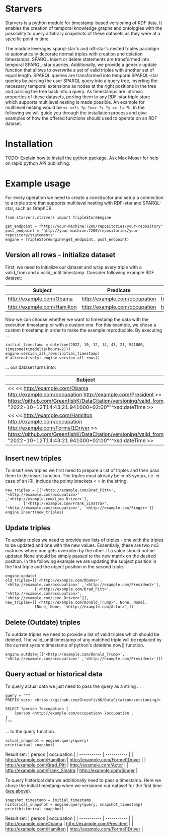 # Starvers
Starvers is a python module for timestamp-based versioning of RDF data. It enables the creation of temporal knowledge graphs and ontologies with the possibility to query arbitrary snapshots of these datasets as they were at a specific point in time. 

The module leverages sparql-star's and rdf-star's nested triples paradigm to automatically decorate normal triples with creation and deletion timestamps. SPARQL insert or delete statements are transformed into temporal SPARQL-star queries. Additionally, we provide a generic update function that allows to overwrite a set of valid triples with another set of equal length. SPARQL queries are transformed into temporal SPARQL-star queries by parsing the user SPARQL query into a query tree, inserting the necessary temporal extensions as nodes at the right positions in the tree and parsing the tree back into a query. As timestamps are intrinsic properties of these datasets, porting them to any RDF-star triple store which supports multilevel nesting is made possible. An example for multilevel nesting would be `<< <<?s ?p ?o>> ?x ?y >> ?a ?b`.
In the following we will guide you through the installation process and give examples of how the offered functions should used to operate on an RDF dataset.

# Installation
TODO: Explain how to install the python package. Ask Max Moser for help on rapid python API publishing.

# Example usage
For every operation we need to create a constructor and setup a connection to a triple store that supports multilevel nesting with RDF-star and SPARQL-star, such as GraphDB. 

```
from starvers.starvers import TripleStoreEngine

get_endpoint = "http://your-machine:7200/repositories/your-repository"
post_endpoint = "http://your-machine:7200/repositories/your-repository/statements"
engine = TripleStoreEngine(get_endpoint, post_endpoint)

```

## Version all rows - initialize dataset
First, we need to initialize our dataset and wrap every triple with a valid\_from and a valid\_until timestamp. Consider following example RDF dataset:

| Subject      | Predicate | Object |
| ----------- | ----------- | ----------- |
| <http://example.com/Obama> | <http://example.com/occupation> |<http://example.com/President> |
| <http://example.com/Hamilton> | <http://example.com/occupation> | <http://example.com/Formel1Driver> |

Now we can choose whether we want to timestamp the data with the execution timestamp or with a custom one. For this example, we chose a custom timestamp in order to make the example reproducible. By executing ...
```
initial_timestamp = datetime(2022, 10, 12, 14, 43, 21, 941000, timezone(timedelta(hours=2)))
engine.version_all_rows(initial_timestamp)
# alternatively: engine.version_all_rows()
```
... our dataset turns into:

| Subject      | Predicate | Object |
| ----------- | ----------- | ----------- |
| << << <http://example.com/Obama> <http://example.com/occupation> <http://example.com/President> >> https://github.com/GreenfishK/DataCitation/versioning/valid_from "2022-10-12T14:43:21.941000+02:00"^^xsd:dateTime >> | https://github.com/GreenfishK/DataCitation/versioning/valid_until | "9999-12-31T00:00:00.000+02:00"^^xsd:dateTime |
| << << <http://example.com/Hamilton> <http://example.com/occupation> <http://example.com/Formel1Driver> >> https://github.com/GreenfishK/DataCitation/versioning/valid_from "2022-10-12T14:43:21.941000+02:00"^^xsd:dateTime >> | https://github.com/GreenfishK/DataCitation/versioning/valid_until | "9999-12-31T00:00:00.000+02:00"^^xsd:dateTime |

## Insert new triples
To insert new triples we first need to prepare a list of triples and then pass them to the insert function. The triples must already be in n3 syntax, i.e. in case of an IRI, include the pointy brackets < > in the string.

```
new_triples = [['<http://example.com/Brad_Pitt>', '<http://example.com/occupation>' ,'<http://example.com/Limo_Driver>'],
        ['<http://example.com/Frank_Sinatra>', '<http://example.com/occupation>', '<http://example.com/Singer>']]
engine.insert(new_triples)
```

## Update triples
To update triples we need to provide two lists of triples - one with the triples to be updated and one with the new values. Essentially, these are two nx3 matrices where one gets overriden by the other. If a value should not be updated None should be simply passed to the new matrix on the desired position. In the following example we are updating the subject position in the first triple and the object position in the second triple.

```
engine.update(
old_triples=[['<http://example.com/Obama>', '<http://example.com/occupation>' ,'<http://example.com/President>'],
             ['<http://example.com/Brad_Pitt>', '<http://example.com/occupation>', '<http://example.com/Limo_Driver>']],
new_triples=[['<http://example.com/Donald_Trump>', None, None],
             [None, None, '<http://example.com/Actor>']])

```

## Delete (Outdate) triples
To outdate triples we need to provide a list of valid triples which should be deleted. The valid_until timestamp of any matched triple will be replaced by the current system timestamp of python's datetime.now() function.
```
engine.outdate([['<http://example.com/Donald_Trump>', '<http://example.com/occupation>' ,'<http://example.com/President>']])
```


## Query actual or historical data
To query actual data we just need to pass the query as a string ... 

```
query = """
PREFIX vers: <https://github.com/GreenfishK/DataCitation/versioning/>

SELECT ?person ?occupation {
    ?person <http://example.com/occupation> ?occupation .
}
"""
```
... to the query function. 
```
actual_snapshot = engine.query(query)
print(actual_snapshot)
```
Result set:
| person       | occupation |
| ----------- |  ----------- |
| <http://example.com/Hamilton> | <http://example.com/Formel1Driver> |
| <http://example.com/Brad_Pitt> | <http://example.com/Actor> |
| <http://example.com/Frank_Sinatra> | <http://example.com/Singer> |

To query historical data we additionally need to pass a timestamp. Here we chose the initial timestamp when we versioned our dataset for the first time ([see above](#version-all-rows---initialize-dataset)).
```
snapshot_timestamp = initial_timestamp
historical_snapshot = engine.query(query, snapshot_timestamp)
print(historical_snapshot)
```
Result set:
| person       | occupation |
| ----------- |  ----------- |
| <http://example.com/Obama> | <http://example.com/President> |
| <http://example.com/Hamilton> | <http://example.com/Formel1Driver> |
